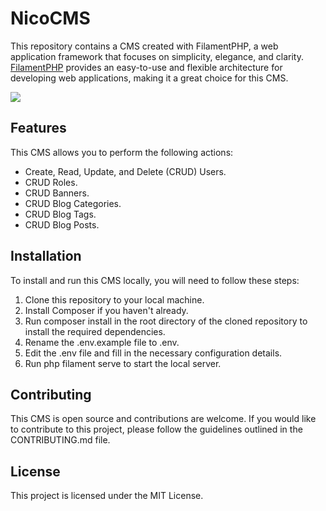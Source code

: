 # NicoCMS
This repository contains a CMS created with FilamentPHP, a web application framework that focuses on simplicity, elegance, and clarity. [FilamentPHP](https://filamentphp.com/) provides an easy-to-use and flexible architecture for developing web applications, making it a great choice for this CMS.

<img src="https://user-images.githubusercontent.com/41773797/131910226-676cb28a-332d-4162-a6a8-136a93d5a70f.png" />

## Features
This CMS allows you to perform the following actions:

- Create, Read, Update, and Delete (CRUD) Users.
- CRUD Roles.
- CRUD Banners.
- CRUD Blog Categories.
- CRUD Blog Tags.
- CRUD Blog Posts.

## Installation
To install and run this CMS locally, you will need to follow these steps:

1. Clone this repository to your local machine.
2. Install Composer if you haven't already.
3. Run composer install in the root directory of the cloned repository to install the required dependencies.
4. Rename the .env.example file to .env.
5. Edit the .env file and fill in the necessary configuration details.
6. Run php filament serve to start the local server.

## Contributing
This CMS is open source and contributions are welcome. If you would like to contribute to this project, please follow the guidelines outlined in the CONTRIBUTING.md file.

## License
This project is licensed under the MIT License.
